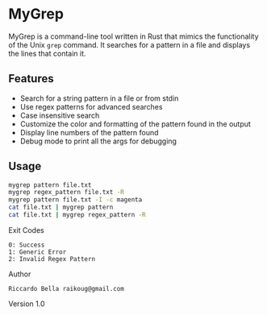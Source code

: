 # MyGrep

MyGrep is a command-line tool written in Rust that mimics the functionality of the Unix `grep` command. It searches for a pattern in a file and displays the lines that contain it.

## Features

- Search for a string pattern in a file or from stdin
- Use regex patterns for advanced searches
- Case insensitive search
- Customize the color and formatting of the pattern found in the output
- Display line numbers of the pattern found
- Debug mode to print all the args for debugging

## Usage

```bash
mygrep pattern file.txt
mygrep regex_pattern file.txt -R
mygrep pattern file.txt -I -c magenta
cat file.txt | mygrep pattern 
cat file.txt | mygrep regex_pattern -R
```

Exit Codes
```
0: Success
1: Generic Error
2: Invalid Regex Pattern
```
Author
```
Riccardo Bella raikoug@gmail.com
```

Version
1.0


